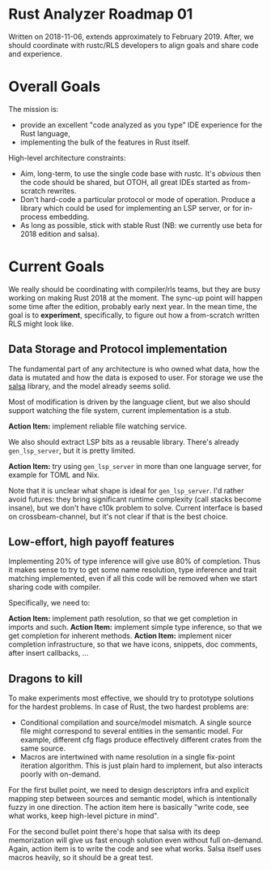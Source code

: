 # Rust Analyzer Roadmap 01

Written on 2018-11-06, extends approximately to February 2019.
After, we should coordinate with rustc/RLS developers to align goals and share code and experience.


# Overall Goals

The mission is:
  * provide an excellent "code analyzed as you type" IDE experience for the Rust language,
  * implementing the bulk of the features in Rust itself.


High-level architecture constraints:
  * Aim, long-term, to use the single code base with rustc.
    It's *obvious* then the code should be shared, but OTOH, all great IDEs started as from-scratch rewrites.
  * Don't hard-code a particular protocol or mode of operation.
    Produce a library which could be used for implementing an LSP server, or for in-process embedding.
  * As long as possible, stick with stable Rust (NB: we currently use beta for 2018 edition and salsa).


# Current Goals

We really should be coordinating with compiler/rls teams, but they are busy working on making Rust 2018 at the moment.
The sync-up point will happen some time after the edition, probably early next year.
In the mean time, the goal is to **experiment**, specifically, to figure out how a from-scratch written RLS might look like.


## Data Storage and Protocol implementation

The fundamental part of any architecture is who owned what data, how the data is mutated and how the data is exposed to user.
For storage we use the [salsa](http://github.com/salsa-rs/salsa) library, and the model already seems solid.

Most of modification is driven by the language client, but we also should support watching the file system, current implementation is a stub.

**Action Item:** implement reliable file watching service.

We also should extract LSP bits as a reusable library. There's already `gen_lsp_server`, but it is pretty limited.

**Action Item:** try using `gen_lsp_server` in more than one language server, for example for TOML and Nix.

Note that it is unclear what shape is ideal for `gen_lsp_server`.
I'd rather avoid futures: they bring significant runtime complexity (call stacks become insane), but we don't have c10k problem to solve.
Current interface is based on crossbeam-channel, but it's not clear if that is the best choice.


## Low-effort, high payoff features

Implementing 20% of type inference will give use 80% of completion.
Thus it makes sense to try to get some name resolution, type inference and trait matching implemented, even if all this code will be removed when we start sharing code with compiler.

Specifically, we need to:

**Action Item:** implement path resolution, so that we get completion in imports and such.
**Action Item:** implement simple type inference, so that we get completion for inherent methods.
**Action Item:** implement nicer completion infrastructure, so that we have icons, snippets, doc comments, after insert callbacks, ...


## Dragons to kill

To make experiments most effective, we should try to prototype solutions for the hardest problems.
In case of Rust, the two hardest problems are:
  * Conditional compilation and source/model mismatch.
    A single source file might correspond to several entities in the semantic model.
    For example, different cfg flags produce effectively different crates from the same source.
  * Macros are intertwined with name resolution in a single fix-point iteration algorithm.
    This is just plain hard to implement, but also interacts poorly with on-demand.


For the first bullet point, we need to design descriptors infra and explicit mapping step between sources and semantic model, which is intentionally fuzzy in one direction.
The action item here is basically "write code, see what works, keep high-level picture in mind".

For the second bullet point there's hope that salsa with its deep memorization will give us fast enough solution even without full on-demand.
Again, action item is to write the code and see what works. Salsa itself uses macros heavily, so it should be a great test.
